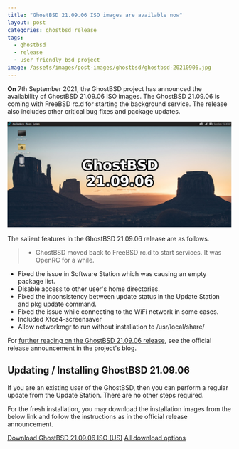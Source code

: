 ```yaml
---
title: "GhostBSD 21.09.06 ISO images are available now"
layout: post
categories: ghostbsd release
tags:
  - ghostbsd
  - release
  - user friendly bsd project
image: /assets/images/post-images/ghostbsd/ghostbsd-20210906.jpg
---
```


**On** 7th September 2021, the GhostBSD project has announced the availability of GhostBSD 21.09.06 ISO images. The GhostBSD 21.09.06 is coming with FreeBSD rc.d for starting the background service. The release also includes other critical bug fixes and package updates.

![GhostBSD 21.09.06 featured image](/assets/images/post-images/ghostbsd/ghostbsd-20210906.jpg)

The salient features in the GhostBSD 21.09.06 release are as follows.
> - GhostBSD moved back to FreeBSD rc.d to start services. It was OpenRC for a while.
- Fixed the issue in Software Station which was causing an empty package list.
- Disable access to other user's home directories.
- Fixed the inconsistency between update status in the Update Station and pkg update command.
- Fixed the issue while connecting to the WiFi network in some cases.
- Included Xfce4-screensaver
- Allow networkmgr to run without installation to /usr/local/share/

For [further reading on the GhostBSD 21.09.06 release](https://www.ghostbsd.org/ghostbsd_21.09.06_iso_now_available), see the official release announcement in the project's blog.

## Updating / Installing GhostBSD 21.09.06
If you are an existing user of the GhostBSD, then you can perform a regular update from the Update Station. There are no other steps required.

For the fresh installation, you may download the installation images from the below link and follow the instructions as in the official release announcement.

<a href="https://download.us.ghostbsd.org/releases/amd64/21.09.06/GhostBSD-21.09.06.iso" class="download">Download GhostBSD 21.09.06 ISO (US)</a>
<a href="https://www.ghostbsd.org/download" class="download">All download options</a>